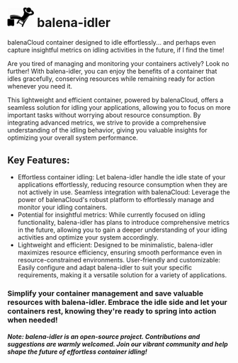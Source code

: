 # <img src="lazy-icon.jpg" alt="idler icon" width="60" /> balena-idler
balenaCloud container designed to idle effortlessly... and perhaps even capture insightful metrics on idling activities in the future, if I find the time!

Are you tired of managing and monitoring your containers actively? Look no further! With balena-idler, you can enjoy the benefits of a container that idles gracefully, conserving resources while remaining ready for action whenever you need it.

This lightweight and efficient container, powered by balenaCloud, offers a seamless solution for idling your applications, allowing you to focus on more important tasks without worrying about resource consumption. By integrating advanced metrics, we strive to provide a comprehensive understanding of the idling behavior, giving you valuable insights for optimizing your overall system performance.

## Key Features:

* Effortless container idling: Let balena-idler handle the idle state of your applications effortlessly, reducing resource consumption when they are not actively in use.
Seamless integration with balenaCloud: Leverage the power of balenaCloud's robust platform to effortlessly manage and monitor your idling containers.
* Potential for insightful metrics: While currently focused on idling functionality, balena-idler has plans to introduce comprehensive metrics in the future, allowing you to gain a deeper understanding of your idling activities and optimize your system accordingly.
* Lightweight and efficient: Designed to be minimalistic, balena-idler maximizes resource efficiency, ensuring smooth performance even in resource-constrained environments.
User-friendly and customizable: Easily configure and adapt balena-idler to suit your specific requirements, making it a versatile solution for a variety of applications.

### Simplify your container management and save valuable resources with balena-idler. Embrace the idle side and let your containers rest, knowing they're ready to spring into action when needed!

#### _Note: balena-idler is an open-source project. Contributions and suggestions are warmly welcomed. Join our vibrant community and help shape the future of effortless container idling!_
